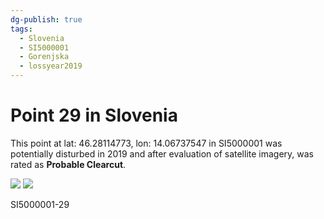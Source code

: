 ```yaml
---
dg-publish: true
tags:
  - Slovenia
  - SI5000001
  - Gorenjska
  - lossyear2019
---
```


# Point 29 in Slovenia

This point at lat: 46.28114773, lon: 14.06737547 in SI5000001 was potentially disturbed in 2019 and after evaluation of satellite imagery, was rated as **Probable Clearcut**.

<div class='juxtapose' data-showcredits='false'>
<img src='https://baserow-backend-production20240528124524339000000001.s3.amazonaws.com/user_files/yaCyZUb0WHdMBAl2oQj5YlmxIwkW6YtO_80d13a7f22dcde46fb2555ee1727cafd5f6f6077ba26235faf3a242061d2e38e.png' data-label='August 2016' />
<img src='https://baserow-backend-production20240528124524339000000001.s3.amazonaws.com/user_files/mj3VpLrpnpn8rJHOeyBlYQVTTsCqorSB_360bd7eb2cb795f13b590e637704002d9df6660a21863f5dd8f04678bc36636f.png' data-label='July 2019' />
</div>

SI5000001-29
